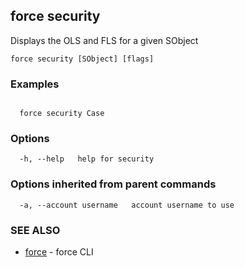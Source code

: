 ## force security

Displays the OLS and FLS for a given SObject

```
force security [SObject] [flags]
```

### Examples

```

  force security Case

```

### Options

```
  -h, --help   help for security
```

### Options inherited from parent commands

```
  -a, --account username   account username to use
```

### SEE ALSO

* [force](force.md)	 - force CLI

